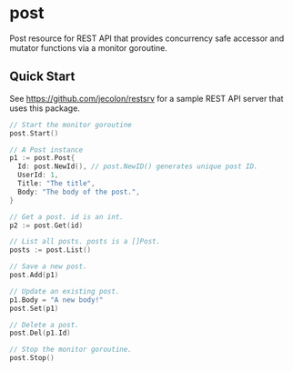 # post
Post resource for REST API that provides concurrency safe accessor and mutator functions via a monitor goroutine.

## Quick Start
See https://github.com/jecolon/restsrv for a sample REST API server that uses this package.

```go
// Start the monitor goroutine
post.Start()

// A Post instance
p1 := post.Post{
  Id: post.NewId(), // post.NewID() generates unique post ID.
  UserId: 1,
  Title: "The title",
  Body: "The body of the post.",
}

// Get a post. id is an int.
p2 := post.Get(id)

// List all posts. posts is a []Post.
posts := post.List()

// Save a new post.
post.Add(p1)

// Update an existing post.
p1.Body = "A new body!"
post.Set(p1)

// Delete a post.
post.Del(p1.Id)

// Stop the monitor goroutine.
post.Stop()
```
